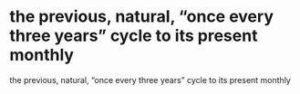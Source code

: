 # the previous, natural, “once every three years” cycle to its present monthly

the previous, natural, “once every three years” cycle to its present monthly